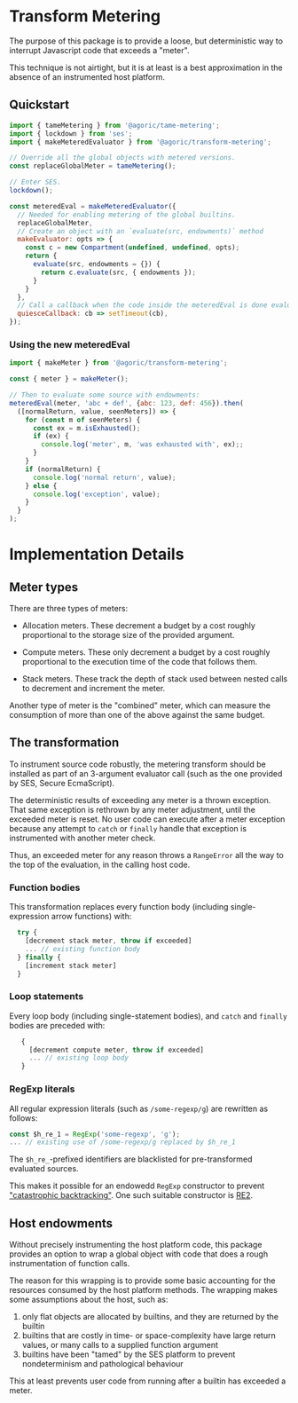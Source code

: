 # Transform Metering

The purpose of this package is to provide a loose, but deterministic way to interrupt Javascript code that exceeds a "meter".

This technique is not airtight, but it is at least is a best approximation in the absence of an instrumented host platform.

## Quickstart

```js
import { tameMetering } from '@agoric/tame-metering';
import { lockdown } from 'ses';
import { makeMeteredEvaluator } from '@agoric/transform-metering';

// Override all the global objects with metered versions.
const replaceGlobalMeter = tameMetering();

// Enter SES.
lockdown();

const meteredEval = makeMeteredEvaluator({
  // Needed for enabling metering of the global builtins.
  replaceGlobalMeter,
  // Create an object with an `evaluate(src, endowments)` method
  makeEvaluator: opts => {
    const c = new Compartment(undefined, undefined, opts);
    return {
      evaluate(src, endowments = {}) {
        return c.evaluate(src, { endowments });
      }
    }
  },
  // Call a callback when the code inside the meteredEval is done evaluating.
  quiesceCallback: cb => setTimeout(cb),
});
```

### Using the new meteredEval

```js
import { makeMeter } from '@agoric/transform-metering';

const { meter } = makeMeter();

// Then to evaluate some source with endowments:
meteredEval(meter, 'abc + def', {abc: 123, def: 456}).then(
  ([normalReturn, value, seenMeters]) => {
    for (const m of seenMeters) {
      const ex = m.isExhausted();
      if (ex) {
        console.log('meter', m, 'was exhausted with', ex);;
      }
    }
    if (normalReturn) {
      console.log('normal return', value);
    } else {
      console.log('exception', value);
    }
  }
);
```


# Implementation Details

## Meter types

There are three types of meters:

* Allocation meters.  These decrement a budget by a cost roughly proportional to the storage size of the provided argument.

* Compute meters.  These only decrement a budget by a cost roughly proportional to the execution time of the code that follows them.

* Stack meters. These track the depth of stack used between nested calls to decrement and increment the meter.

Another type of meter is the "combined" meter, which can measure the consumption of more than one of the above against the same budget.

## The transformation

To instrument source code robustly, the metering transform should be installed as part of an 3-argument evaluator call (such as the one provided by SES, Secure EcmaScript).

The deterministic results of exceeding any meter is a thrown exception.  That same exception is rethrown by any meter adjustment, until the exceeded meter is reset.  No user code can execute after a meter exception because any attempt to `catch` or `finally` handle that exception is instrumented with another meter check.

Thus, an exceeded meter for any reason throws a `RangeError` all the way to the top of the evaluation, in the calling host code.

### Function bodies

This transformation replaces every function body (including single-expression arrow functions) with:

```js
  try {
    [decrement stack meter, throw if exceeded]
    ... // existing function body
  } finally {
    [increment stack meter]
  }
```

### Loop statements

Every loop body (including single-statement bodies), and `catch` and `finally` bodies are preceded with:

```js
   {
     [decrement compute meter, throw if exceeded]
     ... // existing loop body
   }
```

### RegExp literals

All regular expression literals (such as `/some-regexp/g`) are rewritten as follows:

```js
const $h_re_1 = RegExp('some-regexp', 'g');
... // existing use of /some-regexp/g replaced by $h_re_1
```

The `$h_re_`-prefixed identifiers are blacklisted for pre-transformed evaluated sources.

This makes it possible for an endowedd `RegExp` constructor to prevent ["catastrophic backtracking"](https://www.regular-expressions.info/catastrophic.html).  One such suitable constructor is [RE2](https://github.com/google/re2/#readme).

## Host endowments

Without precisely instrumenting the host platform code, this package provides an option to wrap a global object with code that does a rough instrumentation of function calls.

The reason for this wrapping is to provide some basic accounting for the resources consumed by the host platform methods.  The wrapping makes some assumptions about the host, such as:

1. only flat objects are allocated by builtins, and they are returned by the builtin
2. builtins that are costly in time- or space-complexity have large return values, or many calls to a supplied function argument
3. builtins have been "tamed" by the SES platform to prevent nondeterminism and pathological behaviour

This at least prevents user code from running after a builtin has exceeded a meter.
